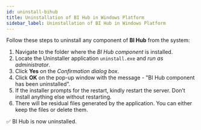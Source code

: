 ```yaml
---
id: uninstall-bihub
title: Uninstallation of BI Hub in Windows Platform
sidebar_label: Uninstallation of BI Hub in Windows Platform
---
```


Follow these steps to uninstall any component of **BI Hub** from the system:

1. Navigate to the folder where the *BI Hub component* is installed.
1. Locate the Uninstaller application `uninstall.exe` and *run as administrator*.
1. Click **Yes** on the *Confirmation dialog box*.
1. Click **OK** on the pop-up window with the message - "BI Hub component has been uninstalled".
1. If the installer prompts for the restart, kindly restart the server. Don’t install anything else without restarting.
1. There will be residual files generated by the application. You can either keep the files or delete them.

:white_check_mark: BI Hub is now uninstalled.
